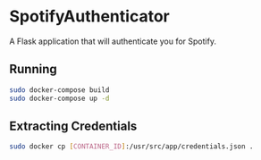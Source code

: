# SpotifyAuthenticator

A Flask application that will authenticate you for Spotify.

## Running

```bash
sudo docker-compose build
sudo docker-compose up -d
```

## Extracting Credentials

```bash
sudo docker cp [CONTAINER_ID]:/usr/src/app/credentials.json .
```
